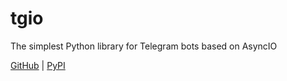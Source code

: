 # tgio
The simplest Python library for Telegram bots based on AsyncIO

[GitHub](https://github.com/chilleco/tgio)
 | [PyPI](https://pypi.org/project/tgio/)
